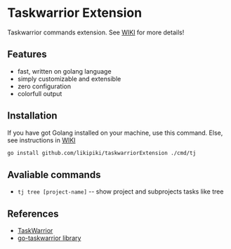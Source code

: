 # Taskwarrior Extension 

Taskwarrior commands extension. See [WIKI](https://github.com/LikiPiki/taskwarriorExtension/wiki) for more details!

## Features
- fast, written on golang language 
- simply customizable and extensible
- zero configuration
- colorfull output

## Installation

If you have got Golang installed on your machine, use this command. Else, see instructions in [WIKI](https://github.com/LikiPiki/taskwarriorExtension/wiki#installing-from-binary-file)

```bash
go install github.com/likipiki/taskwarriorExtension ./cmd/tj
```
## Avaliable commands
- `tj tree [project-name]` -- show project and subprojects tasks like tree

## References
-  [TaskWarrior](https://taskwarrior.org)
-  [go-taskwarrior library](https://github.com/jubnzv/go-taskwarrior)